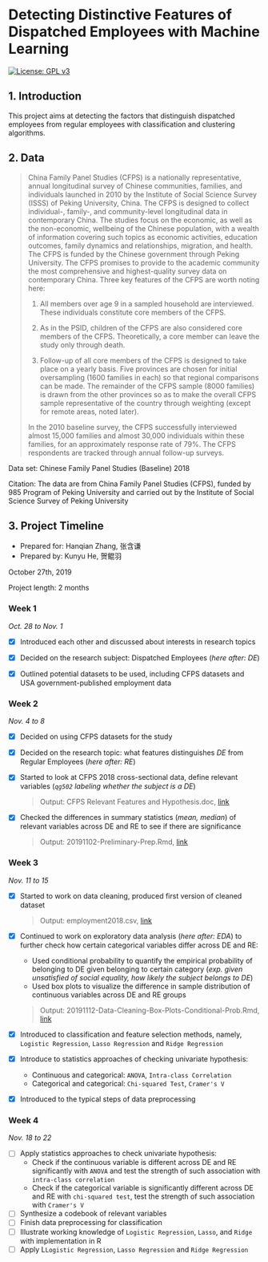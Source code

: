 # Detecting Distinctive Features of Dispatched Employees with Machine Learning

 [![License: GPL v3](https://img.shields.io/badge/License-GPL%20v3-blue.svg)](https://www.gnu.org/licenses/gpl-3.0) 

## 1. Introduction

This project aims at detecting the factors that distinguish dispatched employees from regular employees with classification and clustering algorithms.



## 2. Data

> China Family Panel Studies (CFPS) is a nationally representative, annual longitudinal survey of Chinese communities, families, and individuals launched in 2010 by the Institute of Social Science Survey (ISSS) of Peking University, China. The CFPS is designed to collect individual-, family-, and community-level longitudinal data in contemporary China. The studies focus on the economic, as well as the non-economic, wellbeing of the Chinese population, with a wealth of information covering such topics as economic activities, education outcomes, family dynamics and relationships, migration, and health. The CFPS is funded by the Chinese government through Peking University. The CFPS promises to provide to the academic community the most comprehensive and highest-quality survey data on contemporary China. Three key features of the CFPS are worth noting here:
>
> 1. All members over age 9 in a sampled household are interviewed. These individuals constitute core members of the CFPS.
>
> 2. As in the PSID, children of the CFPS are also considered core members of the CFPS. Theoretically, a core member can leave the study only through death.
>
> 3. Follow-up of all core members of the CFPS is designed to take place on a yearly basis. Five provinces are chosen for initial oversampling (1600 families in each) so that regional comparisons can be made. The remainder of the CFPS sample (8000 families) is drawn from the other provinces so as to make the overall CFPS sample representative of the country through weighting (except for remote areas, noted later).
>
> In the 2010 baseline survey, the CFPS successfully interviewed almost 15,000 families and almost 30,000 individuals within these families, for an approximately response rate of 79%. The CFPS respondents are tracked through annual follow-up surveys.



Data set: Chinese Family Panel Studies (Baseline) 2018

Citation: The data are from China Family Panel Studies (CFPS), funded by 985 Program of Peking University and carried out by the Institute of Social Science Survey of Peking University



## 3. Project Timeline

- Prepared for: Hanqian Zhang, 张含谦
- Prepared by: Kunyu He, 贺鲲羽

October 27th, 2019

Project length: 2 months



### Week 1

*Oct. 28 to Nov. 1*

- [x] Introduced each other and discussed about interests in research topics
- [x] Decided on the research subject: Dispatched Employees (*here after: DE*)
- [x] Outlined potential datasets to be used, including CFPS datasets and USA government-published employment data



### Week 2

*Nov. 4 to 8*

- [x] Decided on using CFPS datasets for the study

- [x] Decided on the research topic: what features distinguishes *DE* from Regular Employees  (*here after: RE*)

- [x] Started to look at CFPS 2018 cross-sectional data, define relevant variables (*`qg502` labeling whether the subject is a DE*)

  > Output: CFPS Relevant Features and Hypothesis.doc, [link](https://github.com/tzhanqian/dispatchedworkersCFPS/blob/master/data/Relevant%20Features%20and%20Research%20Hypothesis.docx)

- [x] Checked the differences in summary statistics (*mean, median*) of relevant variables across DE and RE to see if there are significance

  > Output: 20191102-Preliminary-Prep.Rmd, [link](https://github.com/tzhanqian/dispatchedworkersCFPS/blob/master/notebooks/EDA/20191102%20Preliminary%20Prep.Rmd)



### Week 3

*Nov. 11 to 15*

- [x] Started to work on data cleaning, produced first version of cleaned dataset

  > Output: employment2018.csv, [link](https://github.com/tzhanqian/dispatchedworkersCFPS/blob/master/data/employment2018.csv)

- [x] Continued to work on exploratory data analysis (*here after: EDA*) to further check how certain categorical variables differ across DE and RE:

  - Used conditional probability to quantify the empirical probability of belonging to DE given belonging to certain category (*exp. given unsatisfied of social equality, how likely the subject belongs to DE*)
  - Used box plots to visualize the difference in sample distribution of continuous variables across DE and RE groups

  > Output: 20191112-Data-Cleaning-Box-Plots-Conditional-Prob.Rmd, [link](https://github.com/tzhanqian/dispatchedworkersCFPS/blob/master/notebooks/EDA/20191112%20Data%20Cleaning-Box%20Plots-Conditional%20Prob.Rmd)

- [x] Introduced to classification and feature selection methods, namely, `Logistic Regression`, `Lasso Regression` and `Ridge Regression`

- [x] Introduce to statistics approaches of checking univariate hypothesis:

  - Continuous and categorical: `ANOVA`, `Intra-class Correlation`
  - Categorical and categorical: `Chi-squared Test`, `Cramer's V`

- [x] Introduced to the typical steps of data preprocessing



### Week 4

*Nov. 18 to 22*

- [ ] Apply statistics approaches to check univariate hypothesis:
  - Check if the continuous variable is different across DE and RE significantly with `ANOVA` and test the strength of such association with `intra-class correlation`
  - Check if the categorical variable is significantly different across DE and RE with `chi-squared test`, test the strength of such association with `Cramer's V`
- [ ] Synthesize a codebook of relevant variables
- [ ] Finish data preprocessing for classification
- [ ] Illustrate working knowledge of `Logistic Regression`, `Lasso`, and `Ridge` with implementation in R
- [ ] Apply L`Logistic Regression`, `Lasso Regression` and `Ridge Regression`
